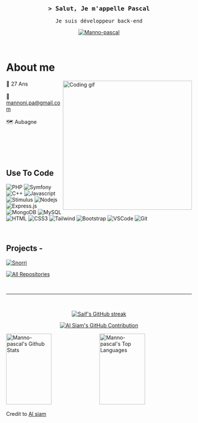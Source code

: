 <!-- Intro  -->
<h3 align="center">
        <samp>&gt; Salut, Je m'appelle Pascal
        </samp>
</h3>


<p align="center"> 
  <samp>
    Je suis développeur back-end
  </samp>
</p>

<p align="center">
 <!--<a href="https://Manno-pascal.com" target="blank">
  <img src="https://img.shields.io/badge/Website-DC143C?style=for-the-badge&logo=medium&logoColor=white" alt="Manno-pascal" />
 </a> -->
 <a href="https://www.linkedin.com/in/pascal-mannoni/" target="_blank">
  <img src="https://img.shields.io/badge/LinkedIn-0077B5?style=for-the-badge&logo=linkedin&logoColor=white" alt="Manno-pascal"/>
 </a>
</p>
<br />

<!-- About Section -->
 # About me
 
<p>
 <img align="right" width="350" src="/assets/programmer.gif" alt="Coding gif" />
  
 
 🎂 27 Ans <br/><br/>
 📧 mannoni.pa@gmail.com<br/><br/>
 🗺 Aubagne <br/><br/>

</p>

<br/>
<br/>
<br/>

## Use To Code

![PHP](https://img.shields.io/badge/php-8993be?style=for-the-badge&labelColor=black&logo=php&logoColor=8993be)
![Symfony](https://img.shields.io/badge/symfony-080808?style=for-the-badge&labelColor=white&logo=symfony&logoColor=080808)
![C++](https://img.shields.io/badge/c++-0984cf?style=for-the-badge&labelColor=white&logo=c%2B%2B&logoColor=0984cf)
![Javascript](https://img.shields.io/badge/Javascript-F0DB4F?style=for-the-badge&labelColor=black&logo=javascript&logoColor=F0DB4F)
![Stimulus](https://img.shields.io/badge/stimulus-7be9bb?style=for-the-badge&labelColor=white&logo=stimulus&logoColor=7be9bb)
![Nodejs](https://img.shields.io/badge/Nodejs-3C873A?style=for-the-badge&labelColor=black&logo=node.js&logoColor=3C873A)
![Express.js](https://img.shields.io/badge/Express.js-000000?style=for-the-badge&logo=express&logoColor=white)
![MongoDB](https://img.shields.io/badge/MongoDB-4EA94B?style=for-the-badge&logo=mongodb&logoColor=white)
![MySQL](https://img.shields.io/badge/MySQL-e49108?style=for-the-badge&labelColor=white&logo=mysql&logoColor=126794)
![HTML](https://img.shields.io/badge/HTML5-E34F26?style=for-the-badge&logo=html5&logoColor=white)
![CSS3](https://img.shields.io/badge/CSS3-1572B6?style=for-the-badge&logo=css3&logoColor=white)
![Tailwind](https://img.shields.io/badge/Tailwind_CSS-092749?style=for-the-badge&logo=tailwindcss&logoColor=06B6D4&labelColor=000000)
![Bootstrap](https://img.shields.io/badge/Bootstrap-563D7C?style=for-the-badge&logo=bootstrap&logoColor=white)
![VSCode](https://img.shields.io/badge/Visual_Studio-0078d7?style=for-the-badge&logo=visual%20studio&logoColor=white)
![Git](https://img.shields.io/badge/Git-F05032?style=for-the-badge&logo=git&logoColor=white)

<br/>

## Projects -
[![Snorri](https://github-readme-stats.vercel.app/api/pin/?username=Manno-pascal&repo=projet_Snorri&border_color=7F3FBF&bg_color=0D1117&title_color=C9D1D9&text_color=8B949E&icon_color=7F3FBF)](https://github.com/Manno-pascal/projet_Snorri)

<p align="left">
  <a href="https://github.com/Manno-pascal?tab=repositories" target="_blank"><img alt="All Repositories" title="All Repositories" src="https://img.shields.io/badge/-All%20Repos-2962FF?style=for-the-badge&logo=koding&logoColor=white"/></a>
</p>

<br/>
<hr/>
<br/>

<p align="center">
  <a href="https://github.com/Manno-pascal">
    <img src="https://github-readme-streak-stats.herokuapp.com/?user=Manno-pascal&theme=radical&border=7F3FBF&background=0D1117" alt="Saif's GitHub streak"/>
  </a>
</p>

<p align="center">
  <a href="https://github.com/Manno-pascal">
    <img src="https://github-profile-summary-cards.vercel.app/api/cards/profile-details?username=Manno-pascal&theme=radical" alt="Al Siam's GitHub Contribution"/>
  </a>
</p>

<a> 
    <a href="https://github.com/Manno-pascal"><img alt="Manno-pascal's Github Stats" src="https://denvercoder1-github-readme-stats.vercel.app/api?username=Manno-pascal&show_icons=true&count_private=true&theme=react&border_color=7F3FBF&bg_color=0D1117&title_color=F85D7F&icon_color=F8D866" height="192px" width="49.5%"/></a>
  <a href="https://github.com/Manno-pascal"><img alt="Manno-pascal's Top Languages" src="https://denvercoder1-github-readme-stats.vercel.app/api/top-langs/?username=Manno-pascal&langs_count=8&layout=compact&theme=react&border_color=7F3FBF&bg_color=0D1117&title_color=F85D7F&icon_color=F8D866" height="192px" width="49.5%"/></a>
  <br/>
</a>
<p>Credit to <a href="https://github.com/Manno-pascal">Al siam<a></p>
